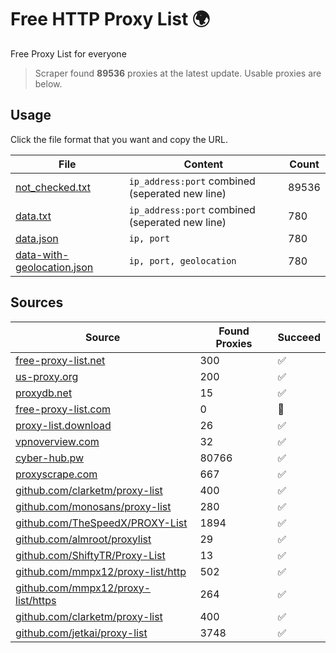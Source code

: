 
# Free HTTP Proxy List 🌍

Free Proxy List for everyone

> Scraper found **89536** proxies at the latest update. Usable proxies are below.

## Usage

Click the file format that you want and copy the URL.


|File|Content|Count|
|----|-------|-----|
|[not_checked.txt](https://raw.githubusercontent.com/yemixzy/proxy-list/main/proxy-list/not_checked.txt)|`ip_address:port` combined (seperated new line)|89536|
|[data.txt](https://raw.githubusercontent.com/yemixzy/proxy-list/main/proxy-list/data.txt)|`ip_address:port` combined (seperated new line)|780|
|[data.json](https://raw.githubusercontent.com/yemixzy/proxy-list/main/proxy-list/data.json)|`ip, port`|780|
|[data-with-geolocation.json](https://raw.githubusercontent.com/yemixzy/proxy-list/main/proxy-list/data-with-geolocation.json)|`ip, port, geolocation`|780|

## Sources

|Source|Found Proxies|Succeed|
|------|-------------|-------|
|[free-proxy-list.net](https://free-proxy-list.net)|300|✅|
|[us-proxy.org](https://www.us-proxy.org)|200|✅|
|[proxydb.net](http://proxydb.net)|15|✅|
|[free-proxy-list.com](https://free-proxy-list.com/?page=&port=&type%5B%5D=http&type%5B%5D=https&up_time=0&search=Search)|0|🚫|
|[proxy-list.download](https://www.proxy-list.download/HTTP)|26|✅|
|[vpnoverview.com](https://vpnoverview.com/privacy/anonymous-browsing/free-proxy-servers)|32|✅|
|[cyber-hub.pw](https://cyber-hub.pw/statics/proxy.txt)|80766|✅|
|[proxyscrape.com](https://api.proxyscrape.com/v2/?request=displayproxies&protocol=http&timeout=10000&country=all&ssl=all&anonymity=all)|667|✅|
|[github.com/clarketm/proxy-list](https://raw.githubusercontent.com/clarketm/proxy-list/master/proxy-list-raw.txt)|400|✅|
|[github.com/monosans/proxy-list](https://raw.githubusercontent.com/monosans/proxy-list/main/proxies/http.txt)|280|✅|
|[github.com/TheSpeedX/PROXY-List](https://raw.githubusercontent.com/TheSpeedX/PROXY-List/master/http.txt)|1894|✅|
|[github.com/almroot/proxylist](https://raw.githubusercontent.com/almroot/proxylist/master/list.txt)|29|✅|
|[github.com/ShiftyTR/Proxy-List](https://raw.githubusercontent.com/ShiftyTR/Proxy-List/master/http.txt)|13|✅|
|[github.com/mmpx12/proxy-list/http](https://raw.githubusercontent.com/mmpx12/proxy-list/master/http.txt)|502|✅|
|[github.com/mmpx12/proxy-list/https](https://raw.githubusercontent.com/mmpx12/proxy-list/master/https.txt)|264|✅|
|[github.com/clarketm/proxy-list](https://raw.githubusercontent.com/clarketm/proxy-list/master/proxy-list-raw.txt)|400|✅|
|[github.com/jetkai/proxy-list](https://raw.githubusercontent.com/jetkai/proxy-list/main/online-proxies/txt/proxies.txt)|3748|✅|


